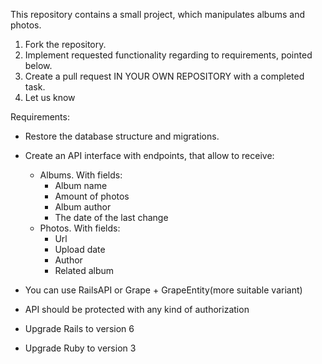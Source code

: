 This repository contains a small project, which manipulates albums and photos.

1. Fork the repository.
2. Implement requested functionality regarding to requirements, pointed below.
3. Create a pull request IN YOUR OWN REPOSITORY with a completed task.
4. Let us know

Requirements:
- Restore the database structure and migrations.
- Create an API interface with endpoints, that allow to receive:
    - Albums. With fields: 
        - Album name
        - Amount of photos
        - Album author
        - The date of the last change
    - Photos. With fields:
        - Url
        - Upload date
        - Author
        - Related album

- You can use RailsAPI or Grape + GrapeEntity(more suitable variant)
- API should be protected with any kind of authorization
- Upgrade Rails to version 6
- Upgrade Ruby to version 3 
